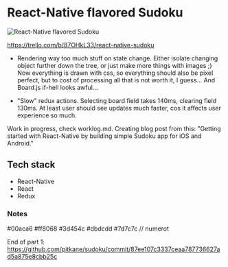 # React-Native flavored Sudoku

![React-Native flavored Sudoku](https://drie.google.com/uc?export=download&id=0BwWdduICTQArdmswdWh0LXVuWXM)

https://trello.com/b/87OHkL33/react-native-sudoku

- Rendering way too much stuff on state change. Either isolate changing object further down the tree, or just make more things with images ;) Now everything is drawn with css, so everything should also be pixel perfect, but to cost of processing all that is not worth it, I guess... And Board.js if-hell looks awful...

- "Slow" redux actions. Selecting board field takes 140ms, clearing field 130ms. At least user should see updates much faster, cos it affects user experience so much.

Work in progress, check worklog.md. Creating blog post from this: "Getting started with React-Native by building simple Sudoku app for iOS and Android."


## Tech stack
* React-Native
* React
* Redux

### Notes

#00aca6
#ff8068
#3d454c
#dbdcdd
#7d7c7c // numerot

End of part 1: https://github.com/pitkane/sudoku/commit/87ee107c3337ceaa787736627ad5a875e8cbb25c
